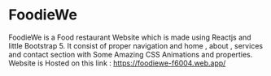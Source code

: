 # FoodieWe
FoodieWe is a Food restaurant Website which is made using Reactjs and little Bootstrap 5. It consist of proper navigation and home , about , services and contact section with Some Amazing CSS Animations and properties.  Website is Hosted on this link : https://foodiewe-f6004.web.app/
